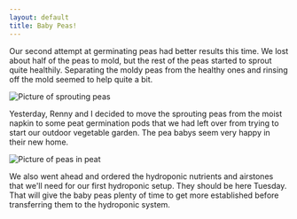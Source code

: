 ```yaml
---
layout: default
title: Baby Peas!
---
```


Our second attempt at germinating peas had better results this time. We lost about half of the peas to mold, but the rest of the peas started to sprout quite healthily. Separating the moldy peas from the healthy ones and rinsing off the mold seemed to help quite a bit.

![Picture of sprouting peas]({{site.baseurl}}/images/20161217_095137.jpg)

Yesterday, Renny and I decided to move the sprouting peas from the moist napkin to some peat germination pods that we had left over from trying to start our outdoor vegetable garden. The pea babys seem very happy in their new home.

![Picture of peas in peat](/hydroponics/images/20161217_100150.jpg)

We also went ahead and ordered the hydroponic nutrients and airstones that we'll need for our first hydroponic setup. They should be here Tuesday. That will give the baby peas plenty of time to get more established before transferring them to the hydroponic system.
